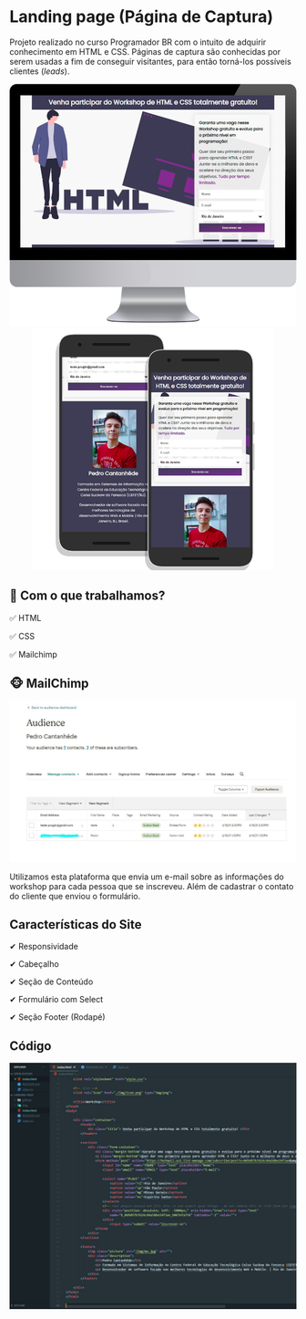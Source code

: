 # Landing page (Página de Captura)
Projeto realizado no curso Programador BR com o intuito de adquirir conhecimento em HTML e CSS. Páginas de captura são conhecidas por serem usadas a fim de conseguir visitantes, para então torná-los possíveis clientes (*leads*).

<div align="center" >
  <img src="./github/computer.png" alt="demo-web" height="425">
  <img src="./github/mobile.png" alt="demo-web" height="425">
</div>

## :rocket: Com o que trabalhamos? 
✅ HTML

✅ CSS

✅ Mailchimp

## :monkey_face: MailChimp

![image](github/mailchimp.JPG)

Utilizamos esta plataforma que envia um e-mail sobre as informações do workshop para cada pessoa que se inscreveu. Além de cadastrar o contato do cliente que enviou o formulário.

## Características do Site

✔ Responsividade 

✔ Cabeçalho

✔ Seção de Conteúdo

✔ Formulário com Select

✔ Seção Footer (Rodapé)

## Código

![image](github/codigo.JPG)
